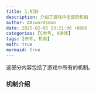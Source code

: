 ```yaml
---
title: 1.机制
description: 介绍了游戏中全部的机制
author: AAswordsman
date: 2025-02-05 13:21:00 +0800
categories: [C参考, A游戏]
tags: [参考, 机制]
math: true
mermaid: true
---
```


这部分内容包括了游戏中所有的机制。

### 机制介绍

